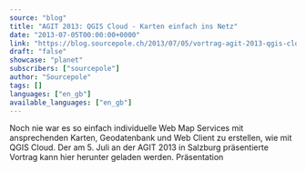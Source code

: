 ```yaml
---
source: "blog"
title: "AGIT 2013: QGIS Cloud - Karten einfach ins Netz"
date: "2013-07-05T00:00:00+0000"
link: "https://blog.sourcepole.ch/2013/07/05/vortrag-agit-2013-qgis-cloud-karten-einfach-ins-netz/"
draft: "false"
showcase: "planet"
subscribers: ["sourcepole"]
author: "Sourcepole"
tags: []
languages: ["en_gb"]
available_languages: ["en_gb"]
---
```


Noch nie war es so einfach individuelle Web Map Services mit ansprechenden Karten, Geodatenbank und Web Client zu erstellen, wie mit QGIS Cloud. Der am 5. Juli an der AGIT 2013 in Salzburg präsentierte Vortrag kann hier herunter geladen werden.
Präsentation
